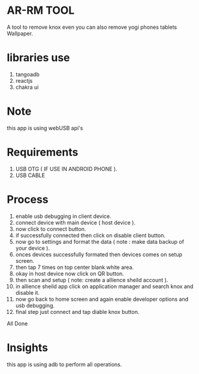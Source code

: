 # AR-RM TOOL

A tool to remove knox even you can also remove yogi phones tablets Wallpaper.

# libraries use

1. tangoadb
2. reactjs
3. chakra ui

# Note

this app is using webUSB api's


# Requirements 

1. USB OTG ( IF USE IN ANDROID PHONE ).
2. USB CABLE

# Process

1. enable usb debugging in client device.
2. connect device with main device ( host device ).
3. now click to connect button.
4. if successfully connected then click on disable client button.
5. now go to settings and format the data ( note : make data backup of your device ).
6. onces devices successfully formated then devices comes on setup screen.
7. then tap 7 times on top center blank white area.
8. okay in host device now click on  QR  button.
9. then scan and setup ( note: create a allience sheild account ).
10. in allience sheild app click on application manager and search knox and disable it.
11. now go back to home screen and again enable developer options and usb debugging.
12. final step just connect and tap diable knox button.

All Done

# Insights

this app is using adb to perform all operations.
